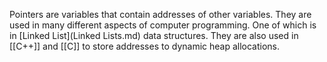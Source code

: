 Pointers are variables that contain addresses of other variables. They are used in many different aspects of computer programming. One of which is in [Linked List](Linked Lists.md) data structures. They are also used in [[C++]] and [[C]] to store addresses to dynamic heap allocations.
